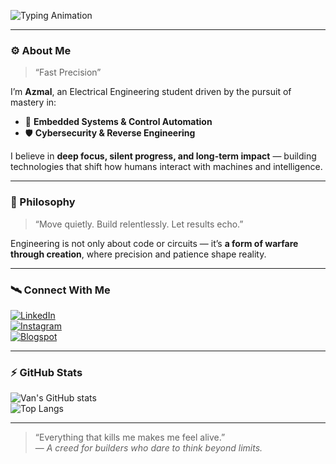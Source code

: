 <!-- Animated Header -->
![Typing Animation](https://readme-typing-svg.herokuapp.com?font=Fira+Code&weight=600&size=24&pause=1000&color=00C2B2&width=600&lines=Azmal+Haidar%26+|+Electrical+Engineer;Embedded+Systems+%26+Cybersecurity;Autonomous+Drone+Developer;System+Control+and+Embedded;With+Great+Power+Comes+Great+Control)

---

### ⚙️ About Me  
> “Fast Precision”

I’m **Azmal**, an Electrical Engineering student driven by the pursuit of mastery in:  
- 🧠 **Embedded Systems & Control Automation**  
- 🛡️ **Cybersecurity & Reverse Engineering**  

I believe in **deep focus, silent progress, and long-term impact** — building technologies that shift how humans interact with machines and intelligence.

---

### 🧠 Philosophy  
> “Move quietly. Build relentlessly. Let results echo.”

Engineering is not only about code or circuits — it’s **a form of warfare through creation**, where precision and patience shape reality.

---

### 🛰️ Connect With Me  
[![LinkedIn](https://img.shields.io/badge/LinkedIn-0A66C2?style=for-the-badge&logo=linkedin&logoColor=white)](https://www.linkedin.com/in/azhaidar)  
[![Instagram](https://img.shields.io/badge/Instagram-E4405F?style=for-the-badge&logo=instagram&logoColor=white)](https://www.instagram.com/vqloopx/)  
[![Blogspot](https://img.shields.io/badge/Blogspot-FF5722?style=for-the-badge&logo=blogger&logoColor=white)](https://azhaidar.blogspot.com/)


---

### ⚡ GitHub Stats  
![Van's GitHub stats](https://github-readme-stats.vercel.app/api?username=azhaidar&show_icons=true&theme=tokyonight)  
![Top Langs](https://github-readme-stats.vercel.app/api/top-langs/?username=azhaidar&layout=compact&theme=tokyonight)

---

> “Everything that kills me makes me feel alive.”  
> — *A creed for builders who dare to think beyond limits.*


